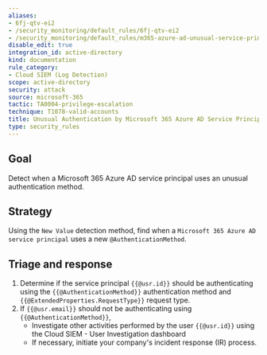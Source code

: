 ```yaml
---
aliases:
- 6fj-qtv-ei2
- /security_monitoring/default_rules/6fj-qtv-ei2
- /security_monitoring/default_rules/m365-azure-ad-unusual-service-principal-login
disable_edit: true
integration_id: active-directory
kind: documentation
rule_category:
- Cloud SIEM (Log Detection)
scope: active-directory
security: attack
source: microsoft-365
tactic: TA0004-privilege-escalation
technique: T1078-valid-accounts
title: Unusual Authentication by Microsoft 365 Azure AD Service Principal
type: security_rules
---
```


## Goal
Detect when a Microsoft 365 Azure AD service principal uses an unusual authentication method.

## Strategy
Using the `New Value` detection method, find when a `Microsoft 365 Azure AD service principal` uses a new `@AuthenticationMethod`.

## Triage and response
1. Determine if the service principal `{{@usr.id}}` should be authenticating using the `{{@AuthenticationMethod}}` authentication method and `{{@ExtendedProperties.RequestType}}` request type.
2. If `{{@usr.email}}` should not be authenticating using `{{@AuthenticationMethod}}`,
    * Investigate other activities performed by the user `{{@usr.id}}` using the Cloud SIEM - User Investigation dashboard 
    * If necessary, initiate your company's incident response (IR) process.
